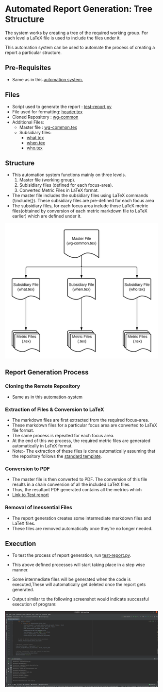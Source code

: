 # Automated Report Generation: Tree Structure

The system works by creating a tree of the required working group. For each level a LaTeX file is used to include the files under it.

This automation system can be used to automate the process of creating a report a particular structure.

## Pre-Requisites

- Same as in this [automation system.](../Automate-WG-Report#pre-requisites)

## Files

- Script used to generate the report : [test-report.py](test-report.py)
- File used for formatting: [header.tex](header.tex)
- Cloned Repository : [wg-common](wg-common)
- Additional Files:
    - Master file : [wg-common.tex](wg-common.tex)
    - Subsidiary files:
        - [what.tex](what.tex)
        - [when.tex](when.tex)
        - [who.tex](who.tex)      

## Structure

- This automation system functions mainly on three levels.
    1. Master file (working group).
    1. Subisidiary files (defined for each focus-area).
    1. Converted Metric Files in LaTeX format.
- The master file includes the subsidiary files using LaTeX commands (\include{}). These subsidiary files are pre-defined for each focus area
- The subsidiary files, for each focus area include those LaTeX metric files(obtained by conversion of each metric markdown file to LaTeX earlier) which are defined under it.

![Structure of Automation System](structure.png)

## Report Generation Process

### Cloning the Remote Repository

- Same as in this [automation-system](../Automate-WG-Report#cloning-the-remote-repository) 

### Extraction of Files & Conversion to LaTeX

- The markdown files are first extracted from the required focus-area.
- These markdown files for a particular focus area are converted to LaTeX file format.
- The same process is repeated for each focus area.
- At the end of this we process, the required metric files are generated automatically in LaTeX format.
- Note:-  The extraction of these files is done automatically assuming that the repository follows the [standard template](https://docs.google.com/document/d/1chPzgJa49sO_f3wVqp_NLJupSVyKHSVyuFuwzl4m4KI/). 

### Conversion to PDF

- The master file is then converted to PDF. The conversion of this file results in a chain conversion of all the included LaTeX files.
- Thus, the resultant PDF generated contains all the metrics which  
- [Link to Test report](test-release.pdf)

### Removal of Inessential Files

- The report generation creates some intermediate markdown files and LaTeX files.
- These files are removed automatically once they're no longer needed. 

## Execution

- To test the process of report generation, run [test-report.py](test-report.py).
- This above defined processes will start taking place in a step wise manner.
- Some intermediate files will be generated when the code is executed,These will automatically get deleted once the report gets generated.

- Output similar to the following screenshot would indicate successful execution of program:

![Successful Execution Image](output.png)

